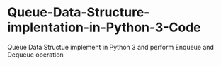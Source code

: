 # Queue-Data-Structure-implentation-in-Python-3-Code
Queue Data Structue implement in Python 3 and perform Enqueue and Dequeue operation
